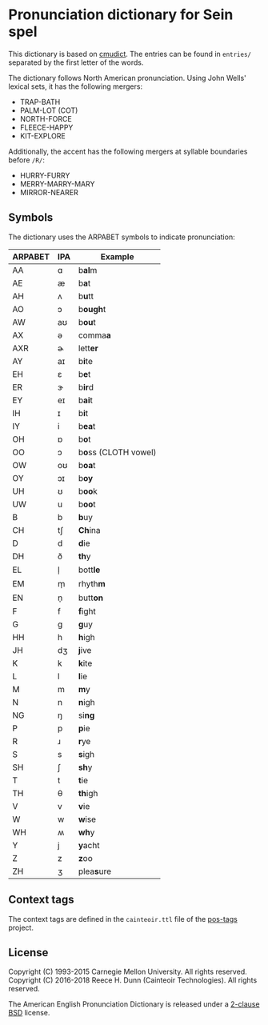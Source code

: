 # Pronunciation dictionary for Sein spel

This dictionary is based on [cmudict](https://en.wikipedia.org/wiki/CMU_Pronouncing_Dictionary).
The entries can be found in `entries/` separated by the first letter of the words.

The dictionary follows North American pronunciation.
Using John Wells' lexical sets, it has the following mergers:

 *  TRAP-BATH
 *  PALM-LOT (COT)
 *  NORTH-FORCE
 *  FLEECE-HAPPY
 *  KIT-EXPLORE

Additionally, the accent has the following mergers at syllable boundaries
before `/R/`:

 *  HURRY-FURRY
 *  MERRY-MARRY-MARY
 *  MIRROR-NEARER

## Symbols

The dictionary uses the ARPABET symbols to indicate pronunciation:

| ARPABET | IPA | Example |
|---------|-----|------------------------------|
| AA      | ɑ   | b**al**m |
| AE      | æ   | b**a**t |
| AH      | ʌ   | b**u**tt |
| AO      | ɔ   | b**ough**t |
| AW      | aʊ  | b**ou**t |
| AX      | ə   | comma**a** |
| AXR     | ɚ   | lett**er** |
| AY      | aɪ  | b**i**te |
| EH      | ɛ   | b**e**t |
| ER      | ɝ   | b**ir**d |
| EY      | eɪ  | b**ai**t |
| IH      | ɪ   | b**i**t |
| IY      | i   | b**ea**t |
| OH      | ɒ   | b**o**t |
| OO      | ɔ   | b**o**ss (CLOTH vowel)|
| OW      | oʊ  | b**oa**t |
| OY      | ɔɪ  | b**oy** |
| UH      | ʊ   | b**oo**k |
| UW      | u   | b**oo**t |
| B       | b   | **b**uy |
| CH      | tʃ  | **Ch**ina |
| D       | d   | **d**ie |
| DH      | ð   | **th**y |
| EL      | l̩   | bott**le** |
| EM      | m̩   | rhyth**m** |
| EN      | n̩   | butt**on** |
| F       | f   | **f**ight |
| G       | g   | **g**uy |
| HH      | h   | **h**igh |
| JH      | dʒ  | **j**ive |
| K       | k   | **k**ite |
| L       | l   | **l**ie |
| M       | m   | **m**y |
| N       | n   | **n**igh |
| NG      | ŋ   | si**ng** |
| P       | p   | **p**ie |
| R       | ɹ   | **r**ye |
| S       | s   | **s**igh |
| SH      | ʃ   | **sh**y |
| T       | t   | **t**ie |
| TH      | θ   | **th**igh |
| V       | v   | **v**ie |
| W       | w   | **w**ise |
| WH      | ʍ   | **wh**y |
| Y       | j   | **y**acht |
| Z       | z   | **z**oo |
| ZH      | ʒ   | plea**s**ure |

## Context tags

The context tags are defined in the `cainteoir.ttl` file of the
[pos-tags](https://github.com/rhdunn/pos-tags) project.

## License

Copyright (C) 1993-2015 Carnegie Mellon University. All rights reserved.  
Copyright (C) 2016-2018 Reece H. Dunn (Cainteoir Technologies). All rights reserved.

The American English Pronunciation Dictionary is released under a
[2-clause BSD](COPYING) license.
